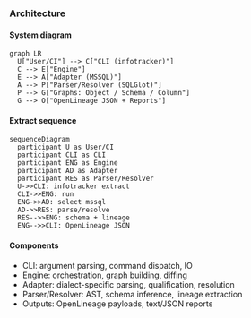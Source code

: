 ### Architecture

#### System diagram
```mermaid
graph LR
  U["User/CI"] --> C["CLI (infotracker)"]
  C --> E["Engine"]
  E --> A["Adapter (MSSQL)"]
  A --> P["Parser/Resolver (SQLGlot)"]
  P --> G["Graphs: Object / Schema / Column"]
  G --> O["OpenLineage JSON + Reports"]
```

#### Extract sequence
```mermaid
sequenceDiagram
  participant U as User/CI
  participant CLI as CLI
  participant ENG as Engine
  participant AD as Adapter
  participant RES as Parser/Resolver
  U->>CLI: infotracker extract
  CLI->>ENG: run
  ENG->>AD: select mssql
  AD->>RES: parse/resolve
  RES-->>ENG: schema + lineage
  ENG-->>CLI: OpenLineage JSON
```

#### Components
- CLI: argument parsing, command dispatch, IO
- Engine: orchestration, graph building, diffing
- Adapter: dialect-specific parsing, qualification, resolution
- Parser/Resolver: AST, schema inference, lineage extraction
- Outputs: OpenLineage payloads, text/JSON reports 